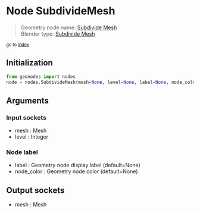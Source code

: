
# Node SubdivideMesh

> Geometry node name: [Subdivide Mesh](https://docs.blender.org/manual/en/latest/modeling/geometry_nodes/mesh/subdivide_mesh.html)<br>
  Blender type: [Subdivide Mesh](https://docs.blender.org/api/current/bpy.types.GeometryNodeSubdivideMesh.html)
  
<sub>go to [index](../index.md)</sub>

## Initialization

```python
from geonodes import nodes
node = nodes.SubdivideMesh(mesh=None, level=None, label=None, node_color=None)
```



## Arguments


### Input sockets

- mesh : Mesh
- level : Integer

### Node label

- label : Geometry node display label (default=None)
- node_color : Geometry node color (default=None)

## Output sockets

- mesh : Mesh
